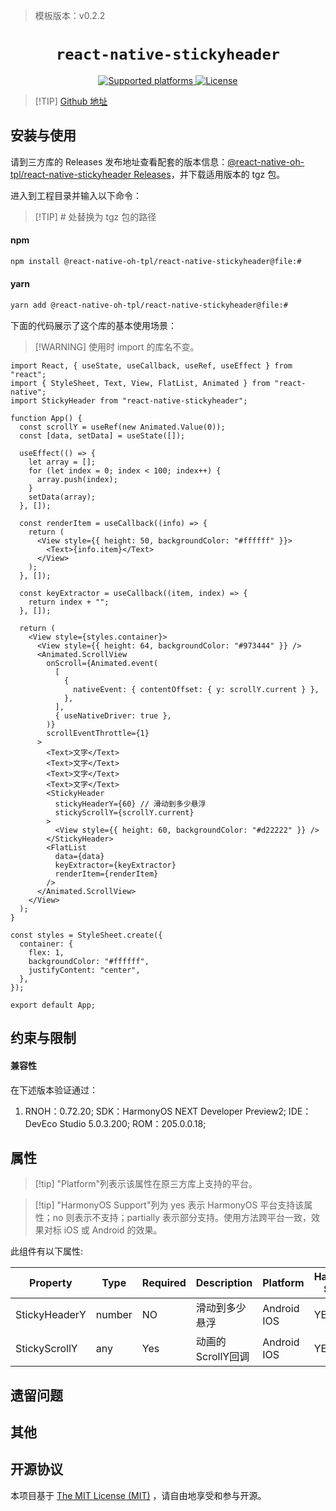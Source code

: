 <!-- {% raw %} -->
> 模板版本：v0.2.2

<p align="center">
  <h1 align="center"> <code>react-native-stickyheader</code> </h1>
</p>
<p align="center">
    <a href="https://github.com/jiasongs/react-native-stickyheader/blob/master">
        <img src="https://img.shields.io/badge/platforms-android%20|%20ios%20|%20harmony%20-lightgrey.svg" alt="Supported platforms" />
    </a>
    <a href="https://github.com/jiasongs/react-native-stickyheader/blob/master/LICENSE">
        <img src="https://img.shields.io/badge/license-MIT-green.svg" alt="License" />
        <!-- <img src="https://img.shields.io/badge/license-Apache-blue.svg" alt="License" /> -->
    </a>
</p>


> [!TIP] [Github 地址](https://github.com/react-native-oh-library/react-native-stickyheader/tree/sig)

## 安装与使用

请到三方库的 Releases 发布地址查看配套的版本信息：[@react-native-oh-tpl/react-native-stickyheader Releases](https://github.com/react-native-oh-library/react-native-stickyheader/releases)，并下载适用版本的 tgz 包。

进入到工程目录并输入以下命令：

> [!TIP] # 处替换为 tgz 包的路径

<!-- tabs:start -->

#### **npm**

```bash
npm install @react-native-oh-tpl/react-native-stickyheader@file:#
```

#### **yarn**

```bash
yarn add @react-native-oh-tpl/react-native-stickyheader@file:#
```

<!-- tabs:end -->

下面的代码展示了这个库的基本使用场景：

> [!WARNING] 使用时 import 的库名不变。

```tsx
import React, { useState, useCallback, useRef, useEffect } from "react";
import { StyleSheet, Text, View, FlatList, Animated } from "react-native";
import StickyHeader from "react-native-stickyheader";

function App() {
  const scrollY = useRef(new Animated.Value(0));
  const [data, setData] = useState([]);

  useEffect(() => {
    let array = [];
    for (let index = 0; index < 100; index++) {
      array.push(index);
    }
    setData(array);
  }, []);

  const renderItem = useCallback((info) => {
    return (
      <View style={{ height: 50, backgroundColor: "#ffffff" }}>
        <Text>{info.item}</Text>
      </View>
    );
  }, []);

  const keyExtractor = useCallback((item, index) => {
    return index + "";
  }, []);

  return (
    <View style={styles.container}>
      <View style={{ height: 64, backgroundColor: "#973444" }} />
      <Animated.ScrollView
        onScroll={Animated.event(
          [
            {
              nativeEvent: { contentOffset: { y: scrollY.current } },
            },
          ],
          { useNativeDriver: true },
        )}
        scrollEventThrottle={1}
      >
        <Text>文字</Text>
        <Text>文字</Text>
        <Text>文字</Text>
        <Text>文字</Text>
        <StickyHeader
          stickyHeaderY={60} // 滑动到多少悬浮
          stickyScrollY={scrollY.current}
        >
          <View style={{ height: 60, backgroundColor: "#d22222" }} />
        </StickyHeader>
        <FlatList
          data={data}
          keyExtractor={keyExtractor}
          renderItem={renderItem}
        />
      </Animated.ScrollView>
    </View>
  );
}

const styles = StyleSheet.create({
  container: {
    flex: 1,
    backgroundColor: "#ffffff",
    justifyContent: "center",
  },
});

export default App;
```

## 约束与限制

#### 兼容性

在下述版本验证通过：

1. RNOH：0.72.20; SDK：HarmonyOS NEXT Developer Preview2; IDE：DevEco Studio 5.0.3.200; ROM：205.0.0.18;

## 属性

> [!tip] "Platform"列表示该属性在原三方库上支持的平台。

> [!tip] "HarmonyOS Support"列为 yes 表示 HarmonyOS 平台支持该属性；no 则表示不支持；partially 表示部分支持。使用方法跨平台一致，效果对标 iOS 或 Android 的效果。

此组件有以下属性:

| Property      | Type   | Required | Description       | Platform         | HarmonyOS <br/>Support |
| ------------- | ------ | -------- | ----------------- | ---------------- | ---------------------- |
| StickyHeaderY | number | NO       | 滑动到多少悬浮    | Android <br/>IOS | YES                    |
| StickyScrollY | any    | Yes      | 动画的ScrollY回调 | Android <br/>IOS | YES                    |

## 遗留问题

## 其他

## 开源协议

本项目基于 [The MIT License (MIT)](https://github.com/jiasongs/react-native-stickyheader/blob/master/LICENSE) ，请自由地享受和参与开源。

<!-- {% endraw %} -->

